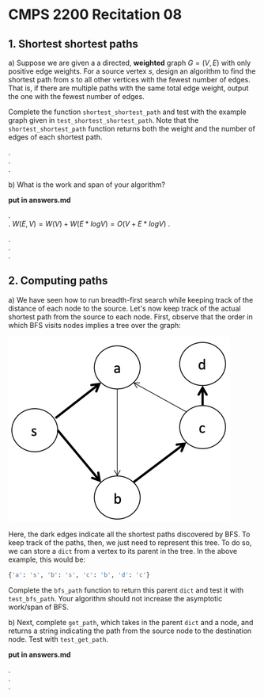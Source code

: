 # CMPS 2200  Recitation 08

## 1. Shortest shortest paths

a) Suppose we are given a a directed, **weighted** graph $G=(V,E)$ with only positive edge weights. For a source vertex $s$, design an algorithm to find the shortest path from $s$ to all other vertices with the fewest number of edges. That is, if there are multiple paths with the same total edge weight, output the one with the fewest number of edges.

Complete the function `shortest_shortest_path` and test with the example graph given in `test_shortest_shortest_path`. Note that the `shortest_shortest_path` function returns both the weight and the number of edges of each shortest path.

.  
.  
.  

b) What is the work and span of your algorithm? 

**put in answers.md**

.  
.  $W(E,V) = W(V) + W(E*log V) = O(V+E*log V)$
.  


.  
.  
.  

## 2. Computing paths

a) We have seen how to run breadth-first search while keeping track of the distance of each node to the source. Let's now keep track of the actual shortest path from the source to each node. First, observe that the order in which BFS visits nodes implies a tree over the graph:

![bfs.png](bfs.png)

Here, the dark edges indicate all the shortest paths discovered by BFS. To keep track of the paths, then, we just need to represent this tree. To do so, we can store a `dict` from a vertex to its parent in the tree. In the above example, this would be:

```python
{'a': 's', 'b': 's', 'c': 'b', 'd': 'c'}
```

Complete the `bfs_path` function to return this parent `dict` and test it with `test_bfs_path`. Your algorithm should not increase the asymptotic work/span of BFS.

b) Next, complete `get_path`, which takes in the parent `dict` and a node, and returns a string indicating the path from the source node to the destination node. Test with `test_get_path`.


**put in answers.md**

.  
.  
.  
